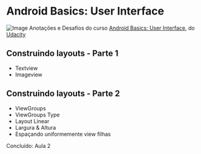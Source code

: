 # **Android Basics: User Interface**

![Image](https://profilinator.rishav.dev/skills-assets/android-original-wordmark.svg)
Anotações e Desafios do curso [Android Basics: User Interface](https://classroom.udacity.com/courses/ud834), do [Udacity](https://classroom.udacity.com/courses/ud834)

## **Construindo layouts - Parte 1**

- Textview
- Imageview

## **Construindo layouts - Parte 2**

- ViewGroups
- ViewGroups Type
- Layout Linear
- Largura & Altura
- Espaçando uniformemente view filhas

Concluído: Aula 2

>
